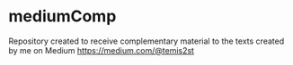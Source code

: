 # mediumComp
Repository created to receive complementary material to the texts created by me on Medium
https://medium.com/@temis2st
